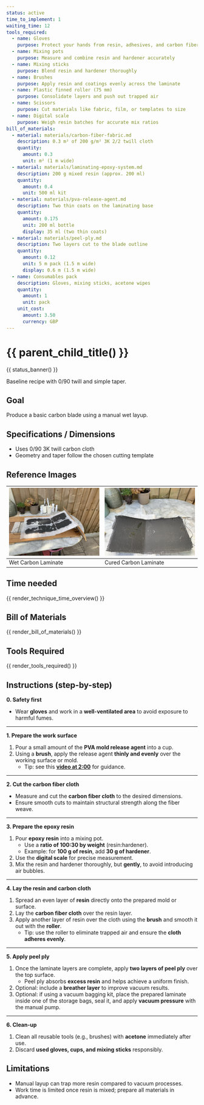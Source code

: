 ```yaml
---
status: active
time_to_implement: 1
waiting_time: 12
tools_required:
  - name: Gloves
    purpose: Protect your hands from resin, adhesives, and carbon fibers
  - name: Mixing pots
    purpose: Measure and combine resin and hardener accurately
  - name: Mixing sticks
    purpose: Blend resin and hardener thoroughly
  - name: Brushes
    purpose: Apply resin and coatings evenly across the laminate
  - name: Plastic finned roller (75 mm)
    purpose: Consolidate layers and push out trapped air
  - name: Scissors
    purpose: Cut materials like fabric, film, or templates to size
  - name: Digital scale
    purpose: Weigh resin batches for accurate mix ratios
bill_of_materials:
  - material: materials/carbon-fiber-fabric.md
    description: 0.3 m² of 200 g/m² 3K 2/2 twill cloth
    quantity:
      amount: 0.3
      unit: m² (1 m wide)
  - material: materials/laminating-epoxy-system.md
    description: 200 g mixed resin (approx. 200 ml)
    quantity:
      amount: 0.4
      unit: 500 ml kit
  - material: materials/pva-release-agent.md
    description: Two thin coats on the laminating base
    quantity:
      amount: 0.175
      unit: 200 ml bottle
      display: 35 ml (two thin coats)
  - material: materials/peel-ply.md
    description: Two layers cut to the blade outline
    quantity:
      amount: 0.12
      unit: 5 m pack (1.5 m wide)
      display: 0.6 m (1.5 m wide)
  - name: Consumables pack
    description: Gloves, mixing sticks, acetone wipes
    quantity:
      amount: 1
      unit: pack
    unit_cost:
      amount: 3.50
      currency: GBP
---
```

# {{ parent_child_title() }}
{{ status_banner() }}

Baseline recipe with 0/90 twill and simple taper.

## Goal
Produce a basic carbon blade using a manual wet layup.

## Specifications / Dimensions
- Uses 0/90 3K twill carbon cloth
- Geometry and taper follow the chosen cutting template

## Reference Images

| ![Wet Carbon Laminate](sf_laminate_wet.jpeg) | ![Cured Carbon Laminate  ](sf_laminate_cured.jpeg) |
|-------------------------------------------|--------------------------------------------------|
| Wet Carbon Laminate                       | Cured Carbon Laminate                       |

## Time needed

{{ render_technique_time_overview() }}

## Bill of Materials

{{ render_bill_of_materials() }}

## Tools Required
{{ render_tools_required() }}

## Instructions (step-by-step)

**0. Safety first**

- Wear **gloves** and work in a **well-ventilated area** to avoid exposure to harmful fumes.

---

**1. Prepare the work surface**

1. Pour a small amount of the **PVA mold release agent** into a cup.
2. Using a **brush**, apply the release agent **thinly and evenly** over the working surface or mold.
   - Tip: see this **[video at 2:00](https://youtu.be/neh6zDt7vD8?si=0ocFH4VtYBHPhHzH)** for guidance.

---

**2. Cut the carbon fiber cloth**

- Measure and cut the **carbon fiber cloth** to the desired dimensions.
- Ensure smooth cuts to maintain structural strength along the fiber weave.

---

**3. Prepare the epoxy resin**

1. Pour **epoxy resin** into a mixing pot.
   - Use a **ratio of 100:30 by weight** (resin:hardener).
   - Example: for **100 g of resin**, add **30 g of hardener**.
2. Use the **digital scale** for precise measurement.
3. Mix the resin and hardener thoroughly, but **gently**, to avoid introducing air bubbles.

---

**4. Lay the resin and carbon cloth**

1. Spread an even layer of **resin** directly onto the prepared mold or surface.
2. Lay the **carbon fiber cloth** over the resin layer.
3. Apply another layer of resin over the cloth using the **brush** and smooth it out with the **roller**.
   - Tip: use the roller to eliminate trapped air and ensure the **cloth adheres evenly**.

---

**5. Apply peel ply**

1. Once the laminate layers are complete, apply **two layers of peel ply** over the top surface.
   - Peel ply absorbs **excess resin** and helps achieve a uniform finish.
2. Optional: include a **breather layer** to improve vacuum results.
3. Optional: if using a vacuum bagging kit, place the prepared laminate inside one of the storage bags, seal it, and apply **vacuum pressure** with the manual pump.

---

**6. Clean-up**

1. Clean all reusable tools (e.g., brushes) with **acetone** immediately after use.
2. Discard **used gloves, cups, and mixing sticks** responsibly.

## Limitations
- Manual layup can trap more resin compared to vacuum processes.
- Work time is limited once resin is mixed; prepare all materials in advance.
